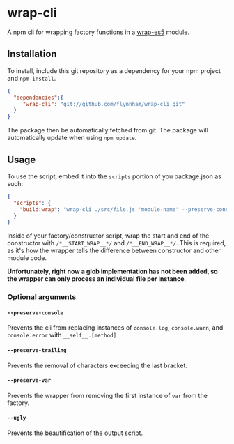 # wrap-cli
A npm cli for wrapping factory functions in a [wrap-es5]() module.

## Installation

To install, include this git repository as a dependency for your npm project and `npm install`.

```json
{
  "dependancies":{
     "wrap-cli": "git://github.com/flynnham/wrap-cli.git"
  }
}
```


The package then be automatically fetched from git. The package will automatically update when using `npm update`.

## Usage
To use the script, embed it into the `scripts` portion of you package.json as such:

```json
{
  "scripts": {
    "build:wrap": "wrap-cli ./src/file.js 'module-name' --preserve-console > ./dest/file.js"
  }
}
```

Inside of your factory/constructor script, wrap the start and end of the constructor with `/*__START_WRAP__*/` and `/*__END_WRAP__*/`.
This is required, as it's how the wrapper tells the difference between constructor and other module code.

**Unfortunately, right now a glob implementation has not been added, so the wrapper can only process an individual file per
instance**.

### Optional arguments

#### `--preserve-console`
Prevents the cli from replacing instances of `console.log`, `console.warn`, and `console.error` with `__self__.[method]`

#### `--preserve-trailing`
Prevents the removal of characters exceeding the last bracket.

#### `--preserve-var`
Prevents the wrapper from removing the first instance of `var` from the factory.

#### `--ugly`
Prevents the beautification of the output script.

